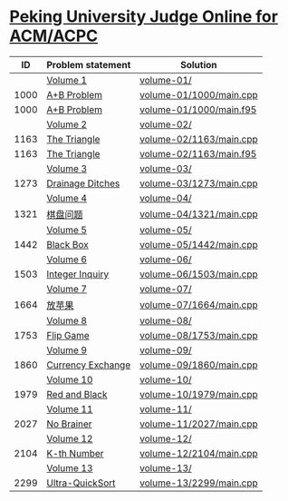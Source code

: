# [Peking University Judge Online for ACM/ACPC](http://poj.org/problemlist)


| ID   | Problem statement                                   | Solution                                           |
|------|-----------------------------------------------------|----------------------------------------------------|
|      | [Volume 1](http://poj.org/problemlist?volume=1)     | [volume-01/](volume-01/)                           |
| 1000 | [A+B Problem](http://poj.org/problem?id=1000)       | [volume-01/1000/main.cpp](volume-01/1000/main.cpp) |
| 1000 | [A+B Problem](http://poj.org/problem?id=1000)       | [volume-01/1000/main.f95](volume-01/1000/main.f95) |
|      | [Volume 2](http://poj.org/problemlist?volume=2)     | [volume-02/](volume-02/)                           |
| 1163 | [The Triangle](http://poj.org/problem?id=1163)      | [volume-02/1163/main.cpp](volume-02/1163/main.cpp) |
| 1163 | [The Triangle](http://poj.org/problem?id=1163)      | [volume-02/1163/main.f95](volume-02/1163/main.f95) |
|      | [Volume 3](http://poj.org/problemlist?volume=3)     | [volume-03/](volume-03/)                           |
| 1273 | [Drainage Ditches](http://poj.org/problem?id=1273)  | [volume-03/1273/main.cpp](volume-03/1273/main.cpp) |
|      | [Volume 4](http://poj.org/problemlist?volume=4)     | [volume-04/](volume-04/)                           |
| 1321 | [棋盘问题](http://poj.org/problem?id=1321)              | [volume-04/1321/main.cpp](volume-04/1321/main.cpp) |
|      | [Volume 5](http://poj.org/problemlist?volume=5)     | [volume-05/](volume-05/)                           |
| 1442 | [Black Box](http://poj.org/problem?id=1442)         | [volume-05/1442/main.cpp](volume-05/1442/main.cpp) |
|      | [Volume 6](http://poj.org/problemlist?volume=6)     | [volume-06/](volume-06/)                           |
| 1503 | [Integer Inquiry](http://poj.org/problem?id=1503)   | [volume-06/1503/main.cpp](volume-06/1503/main.cpp) |
|      | [Volume 7](http://poj.org/problemlist?volume=7)     | [volume-07/](volume-07/)                           |
| 1664 | [放苹果](http://poj.org/problem?id=1664)               | [volume-07/1664/main.cpp](volume-07/1664/main.cpp) |
|      | [Volume 8](http://poj.org/problemlist?volume=8)     | [volume-08/](volume-08/)                           |
| 1753 | [Flip Game](http://poj.org/problem?id=1753)         | [volume-08/1753/main.cpp](volume-08/1753/main.cpp) |
|      | [Volume 9](http://poj.org/problemlist?volume=9)     | [volume-09/](volume-09/)                           |
| 1860 | [Currency Exchange](http://poj.org/problem?id=1860) | [volume-09/1860/main.cpp](volume-09/1860/main.cpp) |
|      | [Volume 10](http://poj.org/problemlist?volume=10)   | [volume-10/](volume-10/)                           |
| 1979 | [Red and Black](http://poj.org/problem?id=1979)     | [volume-10/1979/main.cpp](volume-10/1979/main.cpp) |
|      | [Volume 11](http://poj.org/problemlist?volume=11)   | [volume-11/](volume-11/)                           |
| 2027 | [No Brainer](http://poj.org/problem?id=2027)        | [volume-11/2027/main.cpp](volume-11/2027/main.cpp) |
|      | [Volume 12](http://poj.org/problemlist?volume=12)   | [volume-12/](volume-12/)                           |
| 2104 | [K-th Number](http://poj.org/problem?id=2104)       | [volume-12/2104/main.cpp](volume-12/2104/main.cpp) |
|      | [Volume 13](http://poj.org/problemlist?volume=13)   | [volume-13/](volume-13/)                           |
| 2299 | [Ultra-QuickSort](http://poj.org/problem?id=2299)   | [volume-13/2299/main.cpp](volume-13/2299/main.cpp) |

